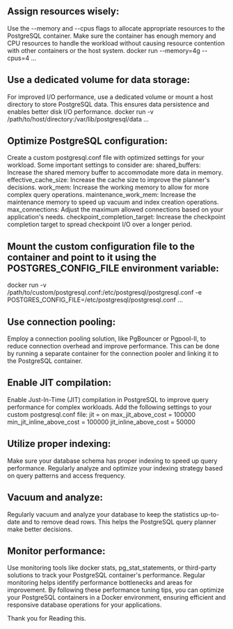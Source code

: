 

## Assign resources wisely: 
Use the --memory and --cpus flags to allocate appropriate resources to the PostgreSQL container. Make sure the container has enough memory and CPU resources to handle the workload without causing resource contention with other containers or the host system.
docker run --memory=4g --cpus=4 ...

## Use a dedicated volume for data storage: 
For improved I/O performance, use a dedicated volume or mount a host directory to store PostgreSQL data. This ensures data persistence and enables better disk I/O performance.
docker run -v /path/to/host/directory:/var/lib/postgresql/data ...

## Optimize PostgreSQL configuration: 
Create a custom postgresql.conf file with optimized settings for your workload. Some important settings to consider are:
shared_buffers: Increase the shared memory buffer to accommodate more data in memory.
effective_cache_size: Increase the cache size to improve the planner's decisions.
work_mem: Increase the working memory to allow for more complex query operations.
maintenance_work_mem: Increase the maintenance memory to speed up vacuum and index creation operations.
max_connections: Adjust the maximum allowed connections based on your application's needs.
checkpoint_completion_target: Increase the checkpoint completion target to spread checkpoint I/O over a longer period.

## Mount the custom configuration file to the container and point to it using the POSTGRES_CONFIG_FILE environment variable:
docker run -v /path/to/custom/postgresql.conf:/etc/postgresql/postgresql.conf -e POSTGRES_CONFIG_FILE=/etc/postgresql/postgresql.conf ...
## Use connection pooling: 
Employ a connection pooling solution, like PgBouncer or Pgpool-II, to reduce connection overhead and improve performance. This can be done by running a separate container for the connection pooler and linking it to the PostgreSQL container.

## Enable JIT compilation:
Enable Just-In-Time (JIT) compilation in PostgreSQL to improve query performance for complex workloads. Add the following settings to your custom postgresql.conf file:
jit = on max_jit_above_cost = 100000
min_jit_inline_above_cost = 100000
jit_inline_above_cost = 50000

## Utilize proper indexing: 
Make sure your database schema has proper indexing to speed up query performance. Regularly analyze and optimize your indexing strategy based on query patterns and access frequency.

## Vacuum and analyze: 
Regularly vacuum and analyze your database to keep the statistics up-to-date and to remove dead rows. This helps the PostgreSQL query planner make better decisions.

## Monitor performance: 
Use monitoring tools like docker stats, pg_stat_statements, or third-party solutions to track your PostgreSQL container's performance. Regular monitoring helps identify performance bottlenecks and areas for improvement.
By following these performance tuning tips, you can optimize your PostgreSQL containers in a Docker environment, ensuring efficient and responsive database operations for your applications.

Thank you for Reading this.
